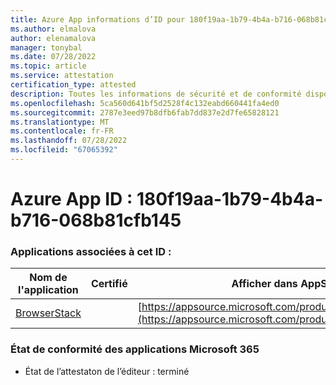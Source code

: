 ```yaml
---
title: Azure App informations d’ID pour 180f19aa-1b79-4b4a-b716-068b81cfb145
ms.author: elmalova
author: elenamalova
manager: tonybal
ms.date: 07/28/2022
ms.topic: article
ms.service: attestation
certification_type: attested
description: Toutes les informations de sécurité et de conformité disponibles pour 180f19aa-1b79-4b4a-b716-068b81cfb145.
ms.openlocfilehash: 5ca560d641bf5d2528f4c132eabd660441fa4ed0
ms.sourcegitcommit: 2787e3eed97b8dfb6fab7dd837e2d7fe65828121
ms.translationtype: MT
ms.contentlocale: fr-FR
ms.lasthandoff: 07/28/2022
ms.locfileid: "67065392"
---
```

# <a name="azure-app-id-180f19aa-1b79-4b4a-b716-068b81cfb145"></a>Azure App ID : 180f19aa-1b79-4b4a-b716-068b81cfb145


### <a name="apps-associated-with-this-id"></a>Applications associées à cet ID :
| **Nom de l'application** | **Certifié** | **Afficher dans AppSource** |
|--------------|---------------|-----------------------|
| [BrowserStack](../forward/WA200004404.md) |  | [https://appsource.microsoft.com/product/office/WA200004404](https://appsource.microsoft.com/product/office/WA200004404) |

### <a name="microsoft-365-app-compliance-status"></a>État de conformité des applications Microsoft 365
- État de l’attestaton de l’éditeur : terminé
